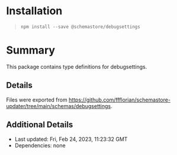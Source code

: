 # Installation
> `npm install --save @schemastore/debugsettings`

# Summary
This package contains type definitions for debugsettings.

## Details
Files were exported from https://github.com/ffflorian/schemastore-updater/tree/main/schemas/debugsettings.

## Additional Details
* Last updated: Fri, Feb 24, 2023, 11:23:32 GMT
* Dependencies: none
